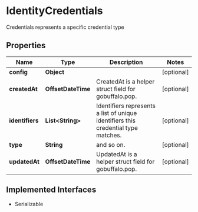 

# IdentityCredentials

Credentials represents a specific credential type

## Properties

Name | Type | Description | Notes
------------ | ------------- | ------------- | -------------
**config** | **Object** |  |  [optional]
**createdAt** | **OffsetDateTime** | CreatedAt is a helper struct field for gobuffalo.pop. |  [optional]
**identifiers** | **List&lt;String&gt;** | Identifiers represents a list of unique identifiers this credential type matches. |  [optional]
**type** | **String** | and so on. |  [optional]
**updatedAt** | **OffsetDateTime** | UpdatedAt is a helper struct field for gobuffalo.pop. |  [optional]


## Implemented Interfaces

* Serializable


